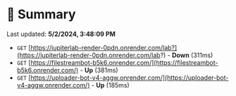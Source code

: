 # 📖 Summary
Last updated: **5/2/2024, 3:48:09 PM**

- `GET` [https://jupiterlab-render-0pdn.onrender.com/lab?](https://jupiterlab-render-0pdn.onrender.com/lab?) - **Down** (311ms)
- `GET` [https://filestreambot-b5k6.onrender.com/](https://filestreambot-b5k6.onrender.com/) - **Up** (381ms)
- `GET` [https://uploader-bot-v4-aggw.onrender.com/](https://uploader-bot-v4-aggw.onrender.com/) - **Up** (185ms)

